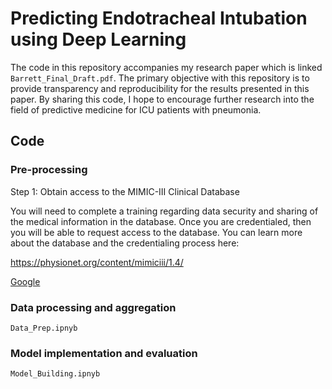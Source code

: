 # Predicting Endotracheal Intubation using Deep Learning

The code in this repository accompanies my research paper which is linked `Barrett_Final_Draft.pdf`. The primary objective with this repository is to provide transparency and reproducibility for the results presented in this paper. By sharing this code, I hope to encourage further research into the field of predictive medicine for ICU patients with pneumonia. 

## Code

### Pre-processing

Step 1: Obtain access to the MIMIC-III Clinical Database

You will need to complete a training regarding data security and sharing of the medical information in the database. Once you are credentialed, then you will be able to request access to the database. You can learn more about the database and the credentialing process here:

https://physionet.org/content/mimiciii/1.4/

[Google](http://www.google.com/)


### Data processing and aggregation
`Data_Prep.ipnyb`

### Model implementation and evaluation

`Model_Building.ipnyb`
